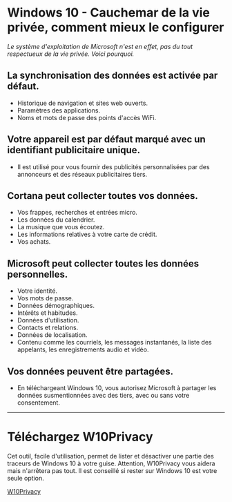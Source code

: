 # Windows 10 - Cauchemar de la vie privée, comment mieux le configurer

*Le système d'exploitation de Microsoft n'est en effet, pas du tout respectueux de la vie privée. Voici pourquoi.*

## La synchronisation des données est activée par défaut.

- Historique de navigation et sites web ouverts.
- Paramètres des applications.
- Noms et mots de passe des points d'accès WiFi.

## Votre appareil est par défaut marqué avec un identifiant publicitaire unique.

- Il est utilisé pour vous fournir des publicités personnalisées par des annonceurs et des réseaux publicitaires tiers.

## Cortana peut collecter toutes vos données.

- Vos frappes, recherches et entrées micro.
- Les données du calendrier.
- La musique que vous écoutez.
- Les informations relatives à votre carte de crédit.
- Vos achats.

## Microsoft peut collecter toutes les données personnelles.

- Votre identité.
- Vos mots de passe.
- Données démographiques.
- Intérêts et habitudes.
- Données d'utilisation.
- Contacts et relations.
- Données de localisation.
- Contenu comme les courriels, les messages instantanés, la liste des appelants, les enregistrements audio et vidéo.

## Vos données peuvent être partagées.

- En téléchargeant Windows 10, vous autorisez Microsoft à partager les données susmentionnées avec des tiers, avec ou sans votre consentement.

---

# Téléchargez W10Privacy

Cet outil, facile d'utilisation, permet de lister et désactiver une partie des traceurs de Windows 10 à votre guise.
Attention, W10Privacy vous aidera mais n'arrêtera pas tout. Il est conseillé si rester sur Windows 10 est votre seule option.

[W10Privacy](https://www.winprivacy.de/english-home/)
